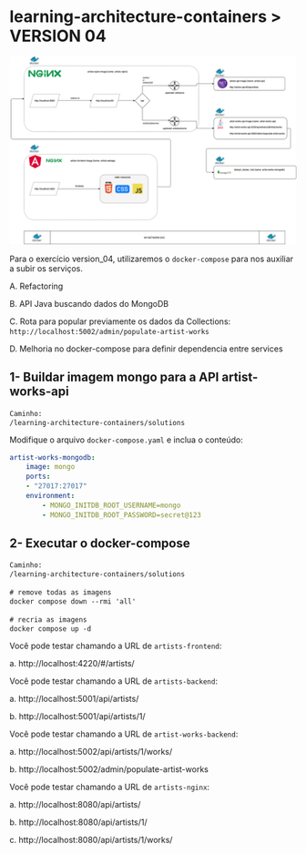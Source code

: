 # learning-architecture-containers > VERSION 04

![Architecture](../img/solution-v04.png)

Para o exercício version_04, utilizaremos o `docker-compose` para nos auxiliar a subir os serviços.

A. Refactoring

B. API Java buscando dados do MongoDB

C. Rota para popular previamente os dados da Collections: `http://localhost:5002/admin/populate-artist-works`

D. Melhoria no docker-compose para definir dependencia entre services


## 1- Buildar imagem mongo para a API artist-works-api

```
Caminho:
/learning-architecture-containers/solutions
```

Modifique o arquivo `docker-compose.yaml` e inclua o conteúdo:

```yaml
artist-works-mongodb:
    image: mongo
    ports:
    - "27017:27017"
    environment: 
        - MONGO_INITDB_ROOT_USERNAME=mongo
        - MONGO_INITDB_ROOT_PASSWORD=secret@123
```

## 2- Executar o docker-compose

```
Caminho: 
/learning-architecture-containers/solutions

# remove todas as imagens
docker compose down --rmi 'all'

# recria as imagens
docker compose up -d
```


Você pode testar chamando a URL de `artists-frontend`: 

a. http://localhost:4220/#/artists/

Você pode testar chamando a URL de `artists-backend`: 

a. http://localhost:5001/api/artists/

b. http://localhost:5001/api/artists/1/


Você pode testar chamando a URL de `artist-works-backend`: 

a. http://localhost:5002/api/artists/1/works/

b. http://localhost:5002/admin/populate-artist-works


Você pode testar chamando a URL de `artists-nginx`:  

a. http://localhost:8080/api/artists/

b. http://localhost:8080/api/artists/1/

c. http://localhost:8080/api/artists/1/works/
